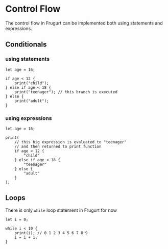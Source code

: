 # Control Flow

The control flow in Frugurt can be implemented both using statements and expressions.



## Conditionals

### using statements
```frugurt
let age = 16;

if age < 12 {
    print("child");
} else if age < 18 {
    print("teenager"); // this branch is executed
} else {
    print("adult");
}
```


### using expressions
```frugurt
let age = 16;

print(
    // this big expression is evaluated to "teenager"
    // and then returned to print function
    if age < 12 {
        "child"
    } else if age < 18 {
        "teenager"
    } else {
        "adult"
    }
);
```

## Loops

There is only `while` loop statement in Frugurt for now

```frugurt
let i = 0;

while i < 10 {
    print(i); // 0 1 2 3 4 5 6 7 8 9
    i = i + 1;
}
```